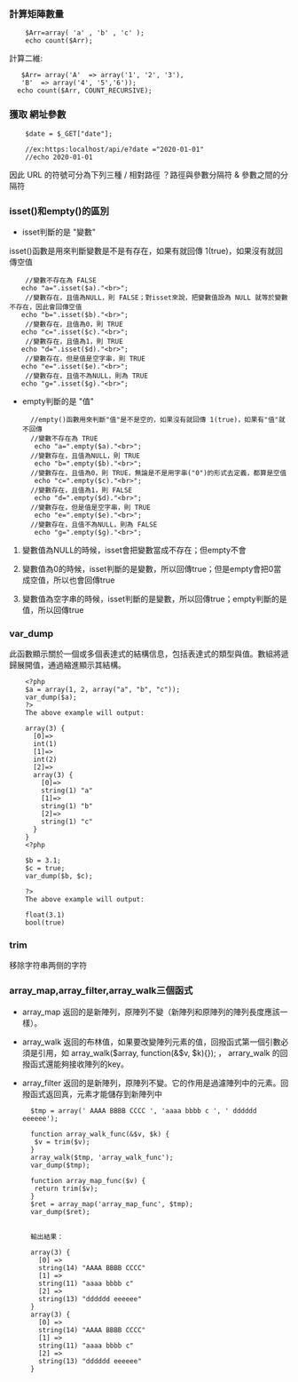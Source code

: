 ### 計算矩陣數量

        $Arr=array( 'a' , 'b' , 'c' );
        echo count($Arr);
 
計算二維: 

       $Arr= array('A'  => array('1', '2', '3'),
       'B'  => array('4', '5','6'));
      echo count($Arr, COUNT_RECURSIVE);

### 獲取 網址參數

        $date = $_GET["date"];
        
        //ex:https:localhost/api/e?date ="2020-01-01"
        //echo 2020-01-01

因此 URL 的符號可分為下列三種
/ 相對路徑
？路徑與參數分隔符
& 參數之間的分隔符

### isset()和empty()的區別       

- isset判斷的是 "變數"

 isset()函數是用來判斷變數是不是有存在，如果有就回傳 1(true)，如果沒有就回傳空值
 
        //變數不存在為 FALSE
       echo "a=".isset($a)."<br>";
        //變數存在，且值為NULL，則 FALSE；對isset來說，把變數值設為 NULL 就等於變數不存在，因此會回傳空值
       echo "b=".isset($b)."<br>"; 
        //變數存在，且值為0，則 TRUE 
       echo "c=".isset($c)."<br>"; 
        //變數存在，且值為1，則 TRUE
       echo "d=".isset($d)."<br>";
        //變數存在，但是值是空字串，則 TRUE
       echo "e=".isset($e)."<br>"; 
        //變數存在，且值不為NULL，則為 TRUE
       echo "g=".isset($g)."<br>";


- empty判斷的是 "值"

        //empty()函數用來判斷"值"是不是空的，如果沒有就回傳 1(true)，如果有"值"就不回傳
        //變數不存在為 TRUE
         echo "a=".empty($a)."<br>";
        //變數存在，且值為NULL，則 TRUE
         echo "b=".empty($b)."<br>";
        //變數存在，且值為0，則 TRUE，無論是不是用字串("0")的形式去定義，都算是空值
         echo "c=".empty($c)."<br>";
        //變數存在，且值為1，則 FALSE
         echo "d=".empty($d)."<br>";
        //變數存在，但是值是空字串，則 TRUE
         echo "e=".empty($e)."<br>";
        //變數存在，且值不為NULL，則為 FALSE
         echo "g=".empty($g)."<br>";


1. 變數值為NULL的時候，isset會把變數當成不存在；但empty不會

2. 變數值為0的時候，isset判斷的是變數，所以回傳true；但是empty會把0當成空值，所以也會回傳true

3. 變數值為空字串的時候，isset判斷的是變數，所以回傳true；empty判斷的是值，所以回傳true


### var_dump

此函數顯示關於一個或多個表達式的結構信息，包括表達式的類型與值。數組將遞歸展開值，通過縮進顯示其結構。

        <?php
        $a = array(1, 2, array("a", "b", "c"));
        var_dump($a);
        ?>
        The above example will output:

        array(3) {
          [0]=>
          int(1)
          [1]=>
          int(2)
          [2]=>
          array(3) {
            [0]=>
            string(1) "a"
            [1]=>
            string(1) "b"
            [2]=>
            string(1) "c"
          }
        }
        <?php

        $b = 3.1;
        $c = true;
        var_dump($b, $c);

        ?>
        The above example will output:

        float(3.1)
        bool(true)

### trim

移除字符串两侧的字符


### array_map,array_filter,array_walk三個函式

- array_map 返回的是新陣列，原陣列不變（新陣列和原陣列的陣列長度應該一樣）。

- array_walk 返回的布林值，如果要改變陣列元素的值，回撥函式第一個引數必須是引用，如  array_walk($array, function(&$v, $k){});  ， arrary_walk 的回撥函式還能夠接收陣列的key。

- array_filter 返回的是新陣列，原陣列不變。它的作用是過濾陣列中的元素。回撥函式返回真，元素才能儲存到新陣列中


        $tmp = array(' AAAA BBBB CCCC ', 'aaaa bbbb c ', ' dddddd eeeeee');

        function array_walk_func(&$v, $k) {
         $v = trim($v);
        }
        array_walk($tmp, 'array_walk_func');
        var_dump($tmp);

        function array_map_func($v) {
         return trim($v);
        }
        $ret = array_map('array_map_func', $tmp);
        var_dump($ret);


        輸出結果：

        array(3) {
          [0] =>
          string(14) "AAAA BBBB CCCC"
          [1] =>
          string(11) "aaaa bbbb c"
          [2] =>
          string(13) "dddddd eeeeee"
        }
        array(3) {
          [0] =>
          string(14) "AAAA BBBB CCCC"
          [1] =>
          string(11) "aaaa bbbb c"
          [2] =>
          string(13) "dddddd eeeeee"
        }
